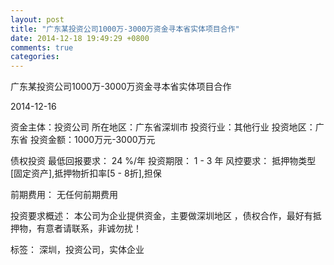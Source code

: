 ```yaml
---
layout: post
title: "广东某投资公司1000万-3000万资金寻本省实体项目合作"
date: 2014-12-18 19:49:29 +0800
comments: true
categories: 
---
```

广东某投资公司1000万-3000万资金寻本省实体项目合作



2014-12-16

资金主体：投资公司
所在地区：广东省深圳市
投资行业：其他行业
投资地区：广东省
投资金额：1000万元-3000万元

债权投资
最低回报要求：
                            24 %/年
                                                                                投资期限：
                            1 - 3 年
                                                                                                                                        风控要求：
                            抵押物类型[固定资产],抵押物折扣率[5 - 8折],担保

前期费用：
无任何前期费用

投资要求概述：
本公司为企业提供资金，主要做深圳地区 ，债权合作，最好有抵押物，有意者请联系，非诚勿扰！

标签：
深圳，投资公司，实体企业


